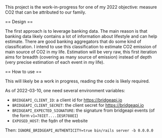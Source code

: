 This project is the work-in-progress for one of my 2022 objective: measure CO2 that can be attributed to our family.

== Design ==

The first approach is to leverage banking data. The main reason is that banking data likely contains a lot of information about lifestyle and can help estimate.
There are good banking aggregators that do some kind of classification. I intend to use this classification to estimate CO2 emission of main source of CO2 in my life.
Estimation will be very raw, this first iteration aims for breadth (covering as many source of emission) instead of depth (very precise estimation of each event in my life).

== How to use ==

This will likely be a work in progress, reading the code is likely required.

As of 2022-03-10, one need several environment variables:
- `BRIDGEAPI_CLIENT_ID`: a client id for https://bridgeapi.io
- `BRIDGEAPI_CLIENT_SECRET`: the client secret for https://bridgeapi.io
- `BRIDGEAPI_EXPECTED_SIGNATURE`: the signature from bridgeapi events (of the form `v1=78IET....IESR788EI`)
- `EXPOSED_HOST`: the fqdn of the website

Then:
`IGNORE_BRIDGEAPI_AUTHENTICITY=true bin/rails server -b 0.0.0.0`
